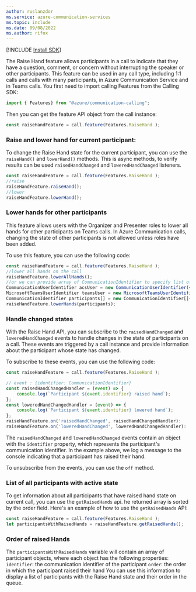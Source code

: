 ```yaml
---
author: ruslanzdor
ms.service: azure-communication-services
ms.topic: include
ms.date: 09/08/2022
ms.author: rifox
---
```

[!INCLUDE [Install SDK](../install-sdk/install-sdk-web.md)]

The Raise Hand feature allows participants in a call to indicate that they have a question, comment, or concern without interrupting the speaker or other participants. This feature can be used in any call type, including 1:1 calls and calls with many participants, in Azure Communication Service and in Teams calls.
You first need to import calling Features from the Calling SDK:

```js
import { Features} from "@azure/communication-calling";
```

Then you can get the feature API object from the call instance:

```js
const raiseHandFeature = call.feature(Features.RaiseHand );
```

### Raise and lower hand for current participant:
To change the Raise Hand state for the current participant, you can use the `raiseHand()` and `lowerHand()` methods.
This is async methods, to verify results can be used `raisedHandChanged` and `loweredHandChanged` listeners.
```js
const raiseHandFeature = call.feature(Features.RaiseHand );
//raise
raiseHandFeature.raiseHand();
//lower
raiseHandFeature.lowerHand();
```

### Lower hands for other participants
This feature allows users with the Organizer and Presenter roles to lower all hands for other participants on Teams calls. In Azure Communication calls, changing the state of other participants is not allowed unless roles have been added.

To use this feature, you can use the following code:
```js
const raiseHandFeature = call.feature(Features.RaiseHand );
//lower all hands on the call
raiseHandFeature.lowerAllHands();
//or we can provide array of CommunicationIdentifier to specify list of participants
CommunicationUserIdentifier acsUser = new CommunicationUserIdentifier(<USER_ID>);
MicrosoftTeamsUserIdentifier teamsUser = new MicrosoftTeamsUserIdentifier(<USER_ID>)
CommunicationIdentifier participants[] = new CommunicationIdentifier[]{ acsUser, teamsUser };
raiseHandFeature.lowerHands(participants);
```

### Handle changed states
With the Raise Hand API, you can subscribe to the `raisedHandChanged` and `loweredHandChanged` events to handle changes in the state of participants on a call. These events are triggered by a call instance and provide information about the participant whose state has changed.

To subscribe to these events, you can use the following code:
```js
const raiseHandFeature = call.feature(Features.RaiseHand );

// event : {identifier: CommunicationIdentifier}
const raisedHandChangedHandler = (event) => {
    console.log(`Participant ${event.identifier} raised hand`);
};
const loweredHandChangedHandler = (event) => {
    console.log(`Participant ${event.identifier} lowered hand`);
};
raiseHandFeature.on('raisedHandChanged', raisedHandChangedHandler):
raiseHandFeature.on('loweredHandChanged', loweredHandChangedHandler):
```
The `raisedHandChanged` and `loweredHandChanged` events contain an object with the `identifier` property, which represents the participant's communication identifier. In the example above, we log a message to the console indicating that a participant has raised their hand.

To unsubscribe from the events, you can use the `off` method.

### List of all participants with active state
To get information about all participants that have raised hand state on current call, you can use the `getRaisedHands` api. he returned array is sorted by the order field.
Here's an example of how to use the `getRaisedHands` API:
```js
const raiseHandFeature = call.feature(Features.RaiseHand );
let participantsWithRaisedHands = raiseHandFeature.getRaisedHands();
```

### Order of raised Hands
The `participantsWithRaisedHands` variable will contain an array of participant objects, where each object has the following properties:
`identifier`: the communication identifier of the participant
`order`: the order in which the participant raised their hand
You can use this information to display a list of participants with the Raise Hand state and their order in the queue.